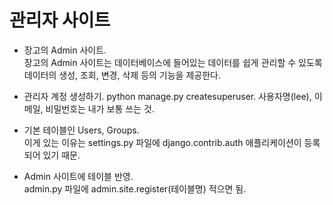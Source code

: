 # 관리자 사이트  

- 장고의 Admin 사이트.  
장고의 Admin 사이트는 데이터베이스에 들어있는 데이터를 쉽게 관리할 수 있도록 데이터의 생성, 조회, 변경, 삭제 등의 기능을 제공한다.

- 관리자 계정 생성하기.
python manage.py createsuperuser.
사용자명(lee), 이메일, 비밀번호는 내가 보통 쓰는 것.

- 기본 테이블인 Users, Groups.  
이게 있는 이유는 settings.py 파일에 django.contrib.auth 애플리케이션이 등록되어 있기 때문.

- Admin 사이트에 테이블 반영.  
admin.py 파일에 admin.site.register(테이블명) 적으면 됨.